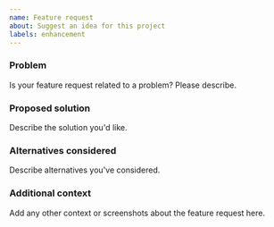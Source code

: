 ```yaml
---
name: Feature request
about: Suggest an idea for this project
labels: enhancement
---
```


### Problem

Is your feature request related to a problem? Please describe.

### Proposed solution

Describe the solution you'd like.

### Alternatives considered

Describe alternatives you've considered.

### Additional context

Add any other context or screenshots about the feature request here.


